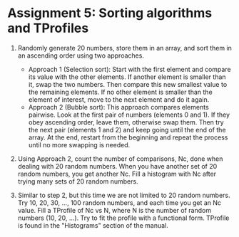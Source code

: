 # Assignment 5: Sorting algorithms and TProfiles

1. Randomly generate 20 numbers, store them in an array, and sort them in an ascending order using two approaches.
	- Approach 1 (Selection sort): Start with the first element and compare its value with the other elements. If another element is smaller than it, swap the two numbers. Then compare this new smallest value to the remaining elements. If no other element is smaller than the element of interest, move to the next element and do it again.
	- Approach 2 (Bubble sort): This approach compares elements pairwise. Look at the first pair of numbers (elements 0 and 1). If they obey ascending order, leave them, otherwise swap them. Then try the next pair (elements 1 and 2) and keep going until the end of the array. At the end, restart from the beginning and repeat the process until no more swapping is needed.

2. Using Approach 2, count the number of comparisons, Nc, done when dealing with 20 random numbers. When you have another set of 20 random numbers, you get another Nc. Fill a histogram with Nc after trying many sets of 20 random numbers.

3. Similar to step 2, but this time we are not limited to 20 random numbers. Try 10, 20, 30, ..., 100 random numbers, and each time you get an Nc value. Fill a TProfile of Nc vs N, where N is the number of random numbers (10, 20, ...). Try to fit the profile with a functional form. TProfile is found in the "Histograms" section of the manual. 

